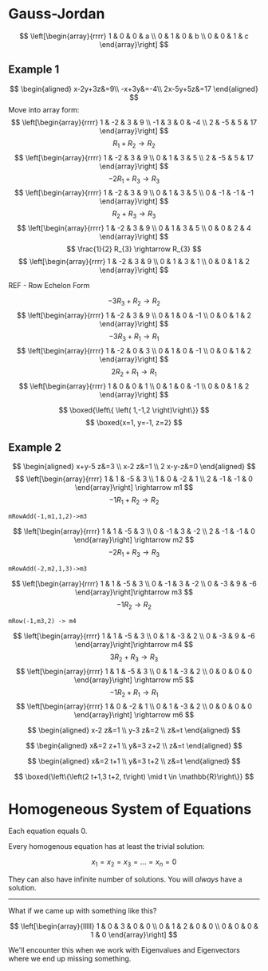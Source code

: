 # Gauss-Jordan

$$
\left[\begin{array}{rrrr}
1 & 0 & 0 & a \\
0 & 1 & 0 & b \\
0 & 0 & 1 & c
\end{array}\right]
$$

## Example 1

$$
\begin{aligned}
    x-2y+3z&=9\\
    -x+3y&=-4\\
    2x-5y+5z&=17
\end{aligned}
$$
Move into array form:
$$
\left[\begin{array}{rrrr}
1 & -2 & 3 & 9 \\
-1 & 3 & 0 & -4 \\
2 & -5 & 5 & 17
\end{array}\right]
$$
$$
R_{1}+R_{2} \rightarrow R_{2}
$$
$$
\left[\begin{array}{rrrr}
1 & -2 & 3 & 9 \\
0 & 1 & 3 & 5 \\
2 & -5 & 5 & 17
\end{array}\right]
$$
$$
-2 R_{1}+R_{3} \rightarrow R_{3}
$$
$$
\left[\begin{array}{rrrr}
1 & -2 & 3 & 9 \\
0 & 1 & 3 & 5 \\
0 & -1 & -1 & -1
\end{array}\right]
$$
$$
R_{2}+R_{3} \rightarrow R_{3}
$$
$$
\left[\begin{array}{rrrr}
1 & -2 & 3 & 9 \\
0 & 1 & 3 & 5 \\
0 & 0 & 2 & 4
\end{array}\right]
$$
$$
\frac{1}{2} R_{3} \rightarrow R_{3}
$$
$$
\left[\begin{array}{rrrr}
1 & -2 & 3 & 9 \\
0 & 1 & 3 & 1 \\
0 & 0 & 1 & 2
\end{array}\right]
$$

REF - Row Echelon Form

$$
-3 R_{3}+R_{2} \rightarrow R_{2}
$$
$$
\left[\begin{array}{rrrr}
1 & -2 & 3 & 9 \\
0 & 1 & 0 & -1 \\
0 & 0 & 1 & 2
\end{array}\right]
$$
$$
-3 R_{3}+R_{1} \rightarrow R_{1}
$$
$$
\left[\begin{array}{rrrr}
1 & -2 & 0 & 3 \\
0 & 1 & 0 & -1 \\
0 & 0 & 1 & 2
\end{array}\right]
$$
$$
2 R_{2}+R_{1} \rightarrow R_{1}
$$
$$
\left[\begin{array}{rrrr}
1 & 0 & 0 & 1 \\
0 & 1 & 0 & -1 \\
0 & 0 & 1 & 2
\end{array}\right]
$$

$$
\boxed{\left\{ \left( 1,-1,2 \right)\right\}}
$$
$$
\boxed{x=1, y=-1, z=2}
$$

## Example 2

$$
\begin{aligned}
x+y-5 z&=3 \\
x-2 z&=1 \\
2 x-y-z&=0
\end{aligned}
$$
$$
\left[\begin{array}{rrrr}
1 & 1 & -5 & 3 \\
1 & 0 & -2 & 1 \\
2 & -1 & -1 & 0
\end{array}\right] \rightarrow m1
$$
$$
-1 R_{1}+R_{2} \rightarrow R_{2}
$$
```
mRowAdd(-1,m1,1,2)->m3
```
$$
\left[\begin{array}{rrrr}
1 & 1 & -5 & 3 \\
0 & -1 & 3 & -2 \\
2 & -1 & -1 & 0
\end{array}\right] \rightarrow m2
$$
$$
-2 R_{1}+R_{3}\rightarrow R_{3}
$$
```
mRowAdd(-2,m2,1,3)->m3
```
$$
\left[\begin{array}{rrrr}
1 & 1 & -5 & 3 \\
0 & -1 & 3 & -2 \\
0 & -3 & 9 & -6
\end{array}\right]\rightarrow m3
$$
$$
-1 R_{2} \rightarrow R_{2}
$$
```
mRow(-1,m3,2) -> m4
```
$$
\left[\begin{array}{rrrr}
1 & 1 & -5 & 3 \\
0 & 1 & -3 & 2 \\
0 & -3 & 9 & -6
\end{array}\right]\rightarrow m4
$$
$$
3 R_{2}+R_{3} \rightarrow R_{3}
$$
$$
\left[\begin{array}{rrrr}
1 & 1 & -5 & 3 \\
0 & 1 & -3 & 2 \\
0 & 0 & 0 & 0
\end{array}\right] \rightarrow m5
$$
$$
-1 R_{2}+R_{1} \rightarrow R_{1}
$$
$$
\left[\begin{array}{rrrr}
1 & 0 & -2 & 1 \\
0 & 1 & -3 & 2 \\
0 & 0 & 0 & 0
\end{array}\right] \rightarrow m6
$$

$$
\begin{aligned}
x-2 z&=1 \\
y-3 z&=2 \\
z&=t
\end{aligned}
$$

$$
\begin{aligned}
x&=2 z+1 \\
y&=3 z+2 \\
z&=t
\end{aligned}
$$

$$
\begin{aligned}
x&=2 t+1 \\
y&=3 t+2 \\
z&=t
\end{aligned}
$$

$$
\boxed{\left\{\left(2 t+1,3 t+2, t\right) \mid t \in \mathbb{R}\right\}}
$$

# Homogeneous System of Equations

Each equation equals 0.

Every homogenous equation has at least the trivial solution:

$$
x_1=x_2=x_3=...=x_n=0
$$

They can also have infinite number of solutions. You will *always* have a solution.

***

What if we came up with something like this?

$$
\left[\begin{array}{lllll}
1 & 0 & 3 & 0 & 0 \\
0 & 1 & 2 & 0 & 0 \\
0 & 0 & 0 & 1 & 0
\end{array}\right]
$$

We'll encounter this when we work with Eigenvalues and Eigenvectors where we end up missing something.